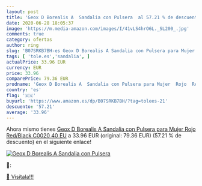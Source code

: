 ```yaml
---
layout: post
title: 'Geox D Borealis A  Sandalia con Pulsera  al 57.21 % de descuento'
date: 2020-06-28 18:05:37
image: 'https://m.media-amazon.com/images/I/41vLS4hrO6L._SL200_.jpg'
comments: true
category: ofertas
author: ring
slug: 'B07SRKB7BH-es Geox D Borealis A Sandalia con Pulsera para Mujer Rojo...'
tags: [ 'tole.es','sandalia', ]
actualPrice: 33.96 EUR
currency: EUR
price: 33.96
comparePrice: 79.36 EUR
prodname: 'Geox D Borealis A  Sandalia con Pulsera para Mujer  Rojo  Red/Black C0020   40 EU'
country: 'es'
flag: '🇪🇸'
buyurl: 'https://www.amazon.es/dp/B07SRKB7BH/?tag=tolees-21'
descuento: '57.21'
average: '33.96'
---
```


Ahora mismo tienes [Geox D Borealis A  Sandalia con Pulsera para Mujer  Rojo  Red/Black C0020   40 EU](https://www.amazon.es/dp/B07SRKB7BH/?tag=tolees-21) a 33.96 EUR (original: 79.36 EUR) (57.21 %  de descuento) en el siguiente enlace!

[![Geox D Borealis A  Sandalia con Pulsera ](https://m.media-amazon.com/images/I/41vLS4hrO6L._SL200_.jpg)](https://www.amazon.es/dp/B07SRKB7BH/?tag=tolees-21)

🔎:


[🛒 Visítala!!!](https://www.amazon.es/dp/B07SRKB7BH/?tag=tolees-21)
